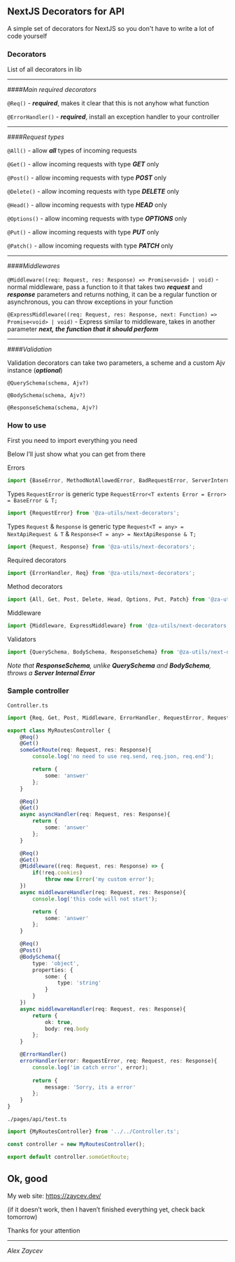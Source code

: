 ## NextJS Decorators for API

A simple set of decorators for NextJS so you don't have to write a lot of code yourself

### Decorators

List of all decorators in lib

___

####_Main required decorators_

`@Req()` - ***required***, makes it clear that this is not anyhow what function

`@ErrorHandler()` - ***required***, install an exception handler to your controller

___

####_Request types_

`@All()` - allow ***all*** types of incoming requests

`@Get()` - allow incoming requests with type ***GET*** only

`@Post()` - allow incoming requests with type ***POST*** only

`@Delete()` - allow incoming requests with type ***DELETE*** only

`@Head()` - allow incoming requests with type ***HEAD*** only

`@Options()` - allow incoming requests with type ***OPTIONS*** only

`@Put()` - allow incoming requests with type ***PUT*** only

`@Patch()` - allow incoming requests with type ***PATCH*** only

___

####_Middlewares_

`@Middleware((req: Request, res: Response) => Promise<void> | void)` - normal middleware, pass a function to it that takes two ***request*** and ***response*** parameters and returns nothing, it can be a regular function or asynchronous, you can throw exceptions in your function

`@ExpressMiddleware((req: Request, res: Response, next: Function) => Promise<void> | void)` - Express similar to middleware, takes in another parameter ***next, the function that it should perform***

___

####_Validation_

Validation decorators can take two parameters, a scheme and a custom Ajv instance (***optional***)

`@QuerySchema(schema, Ajv?)`

`@BodySchema(schema, Ajv?)`

`@ResponseSchema(schema, Ajv?)`


### How to use

First you need to import everything you need

Below I’ll just show what you can get from there


Errors

```typescript
import {BaseError, MethodNotAllowedError, BadRequestError, ServerInternalError} from '@za-utils/next-decorators';
```

Types `RequestError` is generic type `RequestError<T extents Error = Error> = BaseError & T;`

```typescript
import {RequestError} from '@za-utils/next-decorators';
```

Types `Request` & `Response` is generic type `Request<T = any> = NextApiRequest & T` & `Response<T = any> = NextApiResponse & T;`

```typescript
import {Request, Response} from '@za-utils/next-decorators';
```

Required decorators

```typescript
import {ErrorHandler, Req} from '@za-utils/next-decorators';
```

Method decorators

```typescript
import {All, Get, Post, Delete, Head, Options, Put, Patch} from '@za-utils/next-decorators';
```

Middleware

```typescript
import {Middleware, ExpressMiddleware} from '@za-utils/next-decorators';
```

Validators

```typescript
import {QuerySchema, BodySchema, ResponseSchema} from '@za-utils/next-decorators';
```

_Note that **ResponseSchema**, unlike **QuerySchema** and **BodySchema**, throws a **Server Internal Error**_


### Sample controller

`Controller.ts`

```typescript
import {Req, Get, Post, Middleware, ErrorHandler, RequestError, Request, Response} from '@za-utils/next-decorators'; import {BodySchema} from "./index";

export class MyRoutesController {
    @Req()
    @Get()
    someGetRoute(req: Request, res: Response){
        console.log('no need to use req.send, req.json, req.end');

        return {
            some: 'answer'
        };
    }

    @Req()
    @Get()
    async asyncHandler(req: Request, res: Response){
        return {
            some: 'answer'
        };
    }

    @Req()
    @Get()
    @Middleware((req: Request, res: Response) => {
        if(!req.cookies)
            throw new Error('my custom error');
    })
    async middlewareHandler(req: Request, res: Response){
        console.log('this code will not start');

        return {
            some: 'answer'
        };
    }

    @Req()
    @Post()
    @BodySchema({
        type: 'object',
        properties: {
            some: {
                type: 'string'
            }   
        }
    })
    async middlewareHandler(req: Request, res: Response){
        return {
            ok: true,
            body: req.body
        };
    }

    @ErrorHandler()
    errorHandler(error: RequestError, req: Request, res: Response){
        console.log('im catch error', error);
    
        return {
            message: 'Sorry, its a error'
        };
    }
}
```

`./pages/api/test.ts`

```typescript
import {MyRoutesController} from '../../Controller.ts';

const controller = new MyRoutesController();

export default controller.someGetRoute;
```

## Ok, good

My web site: https://zaycev.dev/

(if it doesn’t work, then I haven’t finished everything yet, check back tomorrow)

Thanks for your attention

___

_Alex Zaycev_